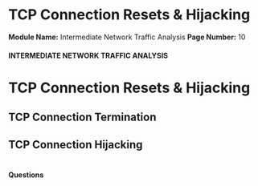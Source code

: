 <!--
 // Platform: Academy
// URL: https://academy.hackthebox.com/module/229/section/2460
// Platform Version: V1
// Module ID: 229
// Module Name: Intermediate Network Traffic Analysis
// Module Difficulty: Easy
// Section ID: 2460
// Section Title: TCP Connection Resets & Hijacking
// Page Title: Hack The Box - Academy
// Page Number: 10
-->

# TCP Connection Resets & Hijacking

**Module Name:** Intermediate Network Traffic Analysis **Page Number:** 10

#### 

#### INTERMEDIATE NETWORK TRAFFIC ANALYSIS

# TCP Connection Resets & Hijacking

## TCP Connection Termination

## TCP Connection Hijacking

# 

# 

#### Questions

####